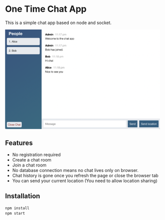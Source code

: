 # One Time Chat App

This is a simple chat app based on node and socket.

![screenshot](screenshot.png)

## Features
- No registration required
- Create a chat room
- Join a chat room
- No database connection means no chat lives only on browser.
- Chat history is gone once you refresh the page or close the browser tab
- You can send your current location (You need to allow location sharing)

## Installation

```bash
npm install
npm start
```
